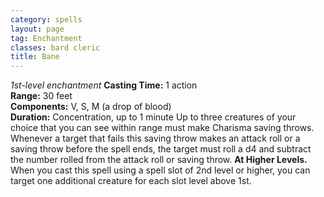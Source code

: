```yaml
---
category: spells
layout: page
tag: Enchantment
classes: bard cleric
title: Bane
---
```


_1st-level enchantment_ **Casting Time:** 1 action   
**Range:** 30 feet   
**Components:** V, S, M (a drop of blood)   
**Duration:** Concentration, up to 1 minute Up to three creatures of your choice that you can see within range must make Charisma saving throws. Whenever a target that fails this saving throw makes an attack roll or a saving throw before the spell ends, the target must roll a d4 and subtract the number rolled from the attack roll or saving throw. **At Higher Levels.** When you cast this spell using a spell slot of 2nd level or higher, you can target one additional creature for each slot level above 1st. 
